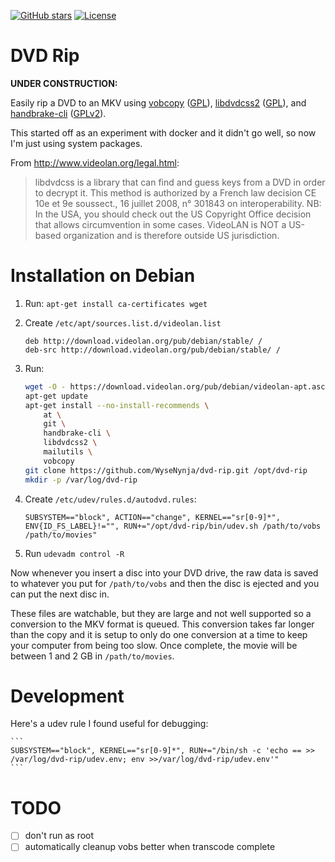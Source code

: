[![GitHub stars](https://img.shields.io/github/stars/WyseNynja/dockerfile-dvd-rip.svg?style=social)](https://github.com/WyseNynja/dockerfile-dvd-rip)
[![License](https://img.shields.io/github/license/WyseNynja/dockerfile-dvd-rip.svg)](https://raw.githubusercontent.com/WyseNynja/dockerfile-dvd-rip/master/LICENSE)

# DVD Rip

**UNDER CONSTRUCTION:**

Easily rip a DVD to an MKV using [vobcopy](http://vobcopy.org/projects/c/c.shtml) ([GPL](https://www.gnu.org/licenses/gpl-3.0.en.html)), [libdvdcss2](http://www.videolan.org/developers/libdvdcss/doc/html/) ([GPL](https://www.gnu.org/licenses/gpl-3.0.en.html)), and [handbrake-cli](https://handbrake.fr) ([GPLv2](https://raw.githubusercontent.com/HandBrake/HandBrake/master/LICENSE)).

This started off as an experiment with docker and it didn't go well, so now I'm just using system packages.

From http://www.videolan.org/legal.html:

> libdvdcss is a library that can find and guess keys from a DVD in order to decrypt it.
This method is authorized by a French law decision CE 10e et 9e sous­sect., 16 juillet 2008, n° 301843 on interoperability.
> NB: In the USA, you should check out the US Copyright Office decision that allows circumvention in some cases.
> VideoLAN is NOT a US-based organization and is therefore outside US jurisdiction.


# Installation on Debian

1. Run: `apt-get install ca-certificates wget`

2. Create `/etc/apt/sources.list.d/videolan.list`

    ```
    deb http://download.videolan.org/pub/debian/stable/ /
    deb-src http://download.videolan.org/pub/debian/stable/ /
    ```

3. Run:

    ```bash
    wget -O - https://download.videolan.org/pub/debian/videolan-apt.asc | apt-key add -
    apt-get update
    apt-get install --no-install-recommends \
        at \
        git \
        handbrake-cli \
        libdvdcss2 \
        mailutils \
        vobcopy
    git clone https://github.com/WyseNynja/dvd-rip.git /opt/dvd-rip
    mkdir -p /var/log/dvd-rip
    ```

4. Create `/etc/udev/rules.d/autodvd.rules`:

    ```
    SUBSYSTEM=="block", ACTION=="change", KERNEL=="sr[0-9]*", ENV{ID_FS_LABEL}!="", RUN+="/opt/dvd-rip/bin/udev.sh /path/to/vobs /path/to/movies"
    ```

5. Run `udevadm control -R`

Now whenever you insert a disc into your DVD drive, the raw data is saved to whatever you put for `/path/to/vobs` and then the disc is ejected and you can put the next disc in.

These files are watchable, but they are large and not well supported so a conversion to the MKV format is queued. This conversion takes far longer than the copy and it is setup to only do one conversion at a time to keep your computer from being too slow. Once complete, the movie will be between 1 and 2 GB in `/path/to/movies`.


# Development

Here's a udev rule I found useful for debugging:

    ```
    SUBSYSTEM=="block", KERNEL=="sr[0-9]*", RUN+="/bin/sh -c 'echo == >> /var/log/dvd-rip/udev.env; env >>/var/log/dvd-rip/udev.env'"
    ```


# TODO

* [ ] don't run as root
* [ ] automatically cleanup vobs better when transcode complete
